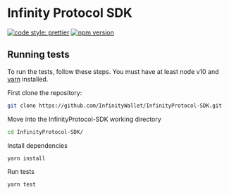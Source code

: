 # Infinity Protocol SDK

[![code style: prettier](https://img.shields.io/badge/code_style-prettier-ff69b4.svg?style=flat-square)](https://github.com/prettier/prettier)
[![npm version](https://img.shields.io/npm/v/@infinitywallet/infinityprotocol-sdk/latest.svg)](https://www.npmjs.com/package/@infinitywallet/infinityprotocol-sdk/v/latest)

## Running tests

To run the tests, follow these steps. You must have at least node v10 and [yarn](https://yarnpkg.com/) installed.

First clone the repository:

```sh
git clone https://github.com/InfinityWallet/InfinityProtocol-SDK.git
```

Move into the InfinityProtocol-SDK working directory

```sh
cd InfinityProtocol-SDK/
```

Install dependencies

```sh
yarn install
```

Run tests

```sh
yarn test
```
